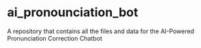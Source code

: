 # ai_pronounciation_bot
A repository that contains all the files and data for the AI-Powered Pronunciation Correction Chatbot

